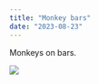 ```yaml
---
title: "Monkey bars"
date: "2023-08-23"
---
```


Monkeys on bars.

![](images/IMG-20230715-WA0002-1024x576.jpg)

